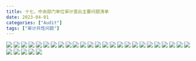 ```yaml
---
title: 十七、中央部门单位审计查出主要问题清单
date: 2023-04-01
categories: ["Audit"]
tags: ["审计共性问题"]
---
```

![](https://jsd.cdn.zzko.cn/gh/richffan/img@main/audit/审计发现共性问题清单/十七-中央部门单位审计查出主要问题清单/1.webp)
![](https://jsd.cdn.zzko.cn/gh/richffan/img@main/audit/审计发现共性问题清单/十七-中央部门单位审计查出主要问题清单/2.webp)
![](https://jsd.cdn.zzko.cn/gh/richffan/img@main/audit/审计发现共性问题清单/十七-中央部门单位审计查出主要问题清单/3.webp)
![](https://jsd.cdn.zzko.cn/gh/richffan/img@main/audit/审计发现共性问题清单/十七-中央部门单位审计查出主要问题清单/4.webp)
![](https://jsd.cdn.zzko.cn/gh/richffan/img@main/audit/审计发现共性问题清单/十七-中央部门单位审计查出主要问题清单/5.webp)
![](https://jsd.cdn.zzko.cn/gh/richffan/img@main/audit/审计发现共性问题清单/十七-中央部门单位审计查出主要问题清单/6.webp)
![](https://jsd.cdn.zzko.cn/gh/richffan/img@main/audit/审计发现共性问题清单/十七-中央部门单位审计查出主要问题清单/7.webp)
![](https://jsd.cdn.zzko.cn/gh/richffan/img@main/audit/审计发现共性问题清单/十七-中央部门单位审计查出主要问题清单/8.webp)
![](https://jsd.cdn.zzko.cn/gh/richffan/img@main/audit/审计发现共性问题清单/十七-中央部门单位审计查出主要问题清单/9.webp)
![](https://jsd.cdn.zzko.cn/gh/richffan/img@main/audit/审计发现共性问题清单/十七-中央部门单位审计查出主要问题清单/10.webp)
![](https://jsd.cdn.zzko.cn/gh/richffan/img@main/audit/审计发现共性问题清单/十七-中央部门单位审计查出主要问题清单/11.webp)
![](https://jsd.cdn.zzko.cn/gh/richffan/img@main/audit/审计发现共性问题清单/十七-中央部门单位审计查出主要问题清单/12.webp)
![](https://jsd.cdn.zzko.cn/gh/richffan/img@main/audit/审计发现共性问题清单/十七-中央部门单位审计查出主要问题清单/13.webp)
![](https://jsd.cdn.zzko.cn/gh/richffan/img@main/audit/审计发现共性问题清单/十七-中央部门单位审计查出主要问题清单/14.webp)
![](https://jsd.cdn.zzko.cn/gh/richffan/img@main/audit/审计发现共性问题清单/十七-中央部门单位审计查出主要问题清单/15.webp)
![](https://jsd.cdn.zzko.cn/gh/richffan/img@main/audit/审计发现共性问题清单/十七-中央部门单位审计查出主要问题清单/16.webp)
![](https://jsd.cdn.zzko.cn/gh/richffan/img@main/audit/审计发现共性问题清单/十七-中央部门单位审计查出主要问题清单/17.webp)
![](https://jsd.cdn.zzko.cn/gh/richffan/img@main/audit/审计发现共性问题清单/十七-中央部门单位审计查出主要问题清单/18.webp)
![](https://jsd.cdn.zzko.cn/gh/richffan/img@main/audit/审计发现共性问题清单/十七-中央部门单位审计查出主要问题清单/19.webp)
![](https://jsd.cdn.zzko.cn/gh/richffan/img@main/audit/审计发现共性问题清单/十七-中央部门单位审计查出主要问题清单/20.webp)
![](https://jsd.cdn.zzko.cn/gh/richffan/img@main/audit/审计发现共性问题清单/十七-中央部门单位审计查出主要问题清单/21.webp)
![](https://jsd.cdn.zzko.cn/gh/richffan/img@main/audit/审计发现共性问题清单/十七-中央部门单位审计查出主要问题清单/22.webp)
![](https://jsd.cdn.zzko.cn/gh/richffan/img@main/audit/审计发现共性问题清单/十七-中央部门单位审计查出主要问题清单/23.webp)
![](https://jsd.cdn.zzko.cn/gh/richffan/img@main/audit/审计发现共性问题清单/十七-中央部门单位审计查出主要问题清单/24.webp)
![](https://jsd.cdn.zzko.cn/gh/richffan/img@main/audit/审计发现共性问题清单/十七-中央部门单位审计查出主要问题清单/25.webp)
![](https://jsd.cdn.zzko.cn/gh/richffan/img@main/audit/审计发现共性问题清单/十七-中央部门单位审计查出主要问题清单/26.webp)
![](https://jsd.cdn.zzko.cn/gh/richffan/img@main/audit/审计发现共性问题清单/十七-中央部门单位审计查出主要问题清单/27.webp)
![](https://jsd.cdn.zzko.cn/gh/richffan/img@main/audit/审计发现共性问题清单/十七-中央部门单位审计查出主要问题清单/28.webp)
![](https://jsd.cdn.zzko.cn/gh/richffan/img@main/audit/审计发现共性问题清单/十七-中央部门单位审计查出主要问题清单/29.webp)
![](https://jsd.cdn.zzko.cn/gh/richffan/img@main/audit/审计发现共性问题清单/十七-中央部门单位审计查出主要问题清单/30.webp)
